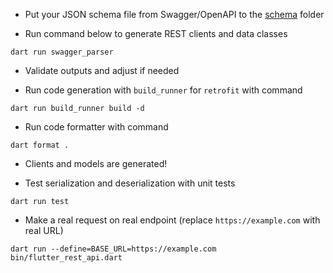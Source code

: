 - Put your JSON schema file from Swagger/OpenAPI to the [schema](./schema/openapi.json) folder

- Run command below to generate REST clients and data classes

```shell
dart run swagger_parser
```

- Validate outputs and adjust if needed

- Run code generation with `build_runner` for `retrofit` with command

```shell
dart run build_runner build -d
```

- Run code formatter with command

```shell
dart format .
```

- Clients and models are generated!

- Test serialization and deserialization with unit tests

```shell
dart run test
```

- Make a real request on real endpoint (replace `https://example.com` with real URL)

```shell
dart run --define=BASE_URL=https://example.com bin/flutter_rest_api.dart
```
